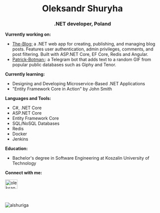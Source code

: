 
<h1 align="center">Oleksandr Shuryha</h1>  
<h3 align="center">.NET developer, Poland</h3>  
  
**Vurrently working on:**<br>
- [The-Blog:](https://github.com/alshuriga/the-blog) a .NET web app for creating, publishing, and managing blog posts. Features user authentication, admin privileges, comments, and post filtering. Built with ASP.NET Core, EF Core, Redis and Angular. 
- [Patrick-Botman:](https://github.com/alshuriga/patrick-botman): a Telegram bot that adds text to a random GIF from popular public databases such as Giphy and Tenor.

**Currently learning:**
- Designing and Developing Microservice-Based .NET Applications
- "Entity Framework Core in Action" by John Smith
  
**Languages and Tools:** 

- C#, .NET Core
- ASP.NET Core
- Entity Framework Core
- SQL/NoSQL Databases
- Redis
- Docker
- Jenkins

**Education:**
- Bachelor's degree in Software Engineering at Koszalin University of Technology

**Connect with me:**
<p align="left">  
<a href="https://linkedin.com/in/oleksandr-shuryha" target="blank"><img align="center" src="https://raw.githubusercontent.com/rahuldkjain/github-profile-readme-generator/master/src/images/icons/Social/linked-in-alt.svg" alt="oleksandr-shuryha" height="30" width="40" /></a>  
</p>  

<br>
<p align="left"> <img src="https://komarev.com/ghpvc/?username=alshuriga&label=Profile%20views&color=0e75b6&style=flat" alt="alshuriga" /> </p>  
